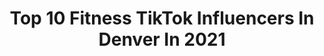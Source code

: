 ---
title: Top 10 Fitness TikTok Influencers In Denver In 2021
description: >-
  Find top fitness TikTok influencers in Denver in 2021. Most popular hashtags: #fitness #fyp #foryou #duet.
platform: TikTok
hits: 15
text_top: Identify the most popular TikTok profiles on inBeat.
text_bottom: Our platform aggregates 15 TikTok influencers like this in Denver, United States for you to pitch.
profiles:
  - username: "erin.killeen"
    fullname: >-
      Erin Killeen
    bio: >-
      Certified Personal Trainer *Training Programs & Coaching Linked Below*
    location: "United States"
    followers: 245800
    engagement: 637
    commentsToLikes: 0.030573
    id: ck9nhf9s0fzqk0j78w21a5w87
    verified: false
    hashtags: "#yougotthis, #problemsolved, #beinspired, #coloradocheck"
  - username: "juliusphilpot"
    fullname: >-
      Julius Philpot
    bio: >-
      Road to Blue Check Florida Boi🌴BFAB Cashapp $juliusphilpot
    location: "United States"
    followers: 150300
    engagement: 1117
    commentsToLikes: 0.073515
    id: ckbarkn57i6yw0j236fi08fl1
    verified: false
    hashtags: "#movie, #makemefamous, #parents, #dance"
  - username: "nickertease"
    fullname: >-
      Nick Ortiz
    bio: >-
      💁‍♂️Boring human 🏃🏻Subpar parkour 📬knickertease@gmail
    location: "United States"
    followers: 261908
    engagement: 1276
    commentsToLikes: 0.009500
    id: ck9k55m32vhom0j78xddicm9c
    verified: false
    hashtags: "#parkour, #happyathome, #advice, #safehands"
  - username: "jewelsramer"
    fullname: >-
      Jewels Ramer
    bio: >-
      21 🦋 insta: jewelsramer
    location: "United States"
    followers: 3002
    engagement: 622
    commentsToLikes: 0.056265
    id: ckbkqu7cil8hd0j23zwm60kk0
    verified: false
    hashtags: "#fy, #colorado, #trending, #viral"
  - username: "rissarecharged"
    fullname: >-
      Nerissa Stewart
    bio: >-
      #Beauty #Fitness #VSG How to lose 💯 pounds Grab my FREE cookbook ⤵️⤵️
    location: "United States"
    followers: 43700
    engagement: 957
    commentsToLikes: 0.059877
    id: ck8qj4vldbvux0j78jrba0j4t
    verified: false
    hashtags: "#over30, #tulum, #blacklove, #vote2020"
  - username: "jasonstolken"
    fullname: >-
      JasonStolken
    bio: >-
      Comedy writer Late Night TikTok Interactive TikTok Livestreams 📍Denver
    location: "United States"
    followers: 7876
    engagement: 846
    commentsToLikes: 0.029981
    id: ckd667fw133f20j23y02quqgw
    verified: false
    hashtags: "#latenightjokes, #comedy, #xyzbca, #humor"
  - username: "tiktoktatertotz"
    fullname: >-
      Tate
    bio: >-
      19 Denver | Los Angeles Have some fun along the way
    location: "United States"
    followers: 29300
    engagement: 1181
    commentsToLikes: 0.021640
    id: cka0j3jbpgddv0i78mbtf99py
    verified: false
    hashtags: "#highschool, #dontletthisflop, #fitness, #drive"
  - username: "corneliusmasterson"
    fullname: >-
      CorneliusMasterson
    bio: >-
      They call me corn 📍Denver Colorado
    location: "United States"
    followers: 103900
    engagement: 706
    commentsToLikes: 0.016231
    id: ckavtaqrw633n0j23ibs273zy
    verified: false
    hashtags: "#whatspoppin, #duet, #airheadsditchchallenge, #fitness"
  - username: "happilykenna"
    fullname: >-
      MCKENNA H ASHCROFT
    bio: >-
      Lifestyle • Fitness • Vlogs • Food IG @happilykenna SPOTIFY @mckennaholly
    location: "United States"
    followers: 16100
    engagement: 739
    commentsToLikes: 0.020498
    id: cka60mmitrqu40i7829101bkm
    verified: false
    hashtags: "#homeoffice, #electionhumor, #youtuber, #fitnessinstructor"
  - username: "bethellindsley"
    fullname: >-
      Bethel Lindsley
    bio: >-
      Circus Performer-Acrobat/Aerialist/Stunt Artist Insta:@acromermaid @circusfoundy
    location: "United States"
    followers: 3821
    engagement: 1847
    commentsToLikes: 0.013748
    id: ckac5zr7sdpqm0i78jx56g54x
    verified: false
    hashtags: "#aerial, #aerialsilks, #training, #circus"
---